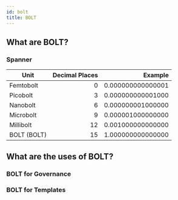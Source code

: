 ```yaml
---
id: bolt
title: BOLT
---
```


## What are BOLT?

### Spanner
| Unit              | Decimal Places |  Example          |
|-------------------|---------------:|------------------:|
| Femtobolt         | 0              | 0.000000000000001 |
| Picobolt          | 3              | 0.000000000001000 |
| Nanobolt          | 6              | 0.000000001000000 |
| Microbolt         | 9			     | 0.000001000000000 |
| Millibolt         | 12			 | 0.001000000000000 |
| BOLT (BOLT)       | 15             | 1.000000000000000 |

## What are the uses of BOLT?

### BOLT for Governance

### BOLT for Templates
